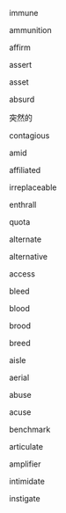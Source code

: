 immune

ammunition

affirm

assert

asset

absurd

突然的

contagious

amid

affiliated

irreplaceable

enthrall

quota

alternate 

alternative

access

bleed

blood

brood

breed

aisle

aerial

abuse

acuse

benchmark

articulate

amplifier

intimidate

instigate







